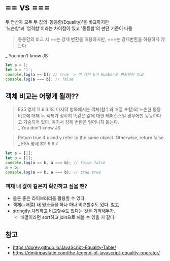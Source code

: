 # == vs ===

두 연산자 모두 두 값의 '동등함(Equality)'을 비교하지만<br>
'느슨함'과 '엄격함'이라는 차이점이 있고 '동등함'의 판단 기준이 다름

> 동등함의 비교 시 ==는 강제 변환을 허용하지만, ===는 강제변환을 허용하지 않는다.

_ You don't know JS

```js
let a = 1;
let b = '1';
console.log(a == b); // true -> 이 경우 b가 Number로 변환되어 비교
console.log(a === b); // false
```

## 객체 비교는 어떻게 될까??

> ES5 명세 11.9.3.1의 마지막 항목에서는 객체(함수와 배열 포함)의 느슨한 동등 비교에 대해 두 객체가 정확히 똑같은 값에 대한 레퍼런스일 경우에만 동등하다고 기술되어 있다. 여기서 강제 변환은 일어나지 않는다.<br>_ You don't know JS

> Return true if x and y refer to the same object. Otherwise, return false. <br>
> _ ES5 명세 $11.9.6.7

```js
let a = [1];
let b = [1];
console.log(a == b, a === b); // false false
a = b;
console.log(a == b, a === b); // true true
```

### 객체 내 값이 같은지 확인하고 싶을 땐?
- 물론 좋은 라이브러리를 활용할 수 있다.
- 객체(+배열) 내 원소들을 하나 하나 비교할수도 있다. [참고](https://gomakethings.com/check-if-two-arrays-or-objects-are-equal-with-javascript/)
- stringify 처리하고 비교할수도 있다는 것을 기억해두자.
    - 배열이라면 sort하고 join으로 해볼 수 있을 거 같다.


## 참고
- https://dorey.github.io/JavaScript-Equality-Table/
- https://dmitripavlutin.com/the-legend-of-javascript-equality-operator/